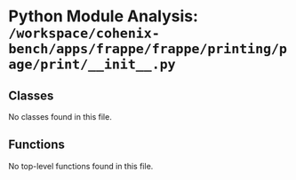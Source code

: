 # Python Module Analysis: `/workspace/cohenix-bench/apps/frappe/frappe/printing/page/print/__init__.py`

## Classes

No classes found in this file.


## Functions

No top-level functions found in this file.
